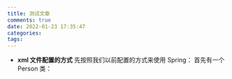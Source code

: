 ```yaml
---
title: 测试文章
comments: true
date: 2022-01-23 17:35:47
categories:
tags:
---
```

- **xml 文件配置的方式**
  先按照我们以前配置的方式来使用 Spring：
  首先有一个 Person 类：